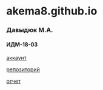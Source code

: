 # akema8.github.io

### Давыдюк М.А. 

#### ИДМ-18-03

[аккаунт](https://github.com/Akema8)

[репозиторий](https://github.com/Akema8/akema8.github.io)

[отчет](https://github.com/Akema8/akema8.github.io/blob/master/report)

